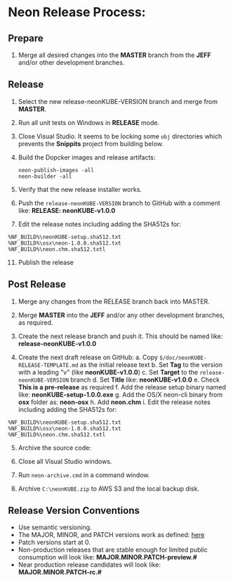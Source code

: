 # Neon Release Process:

## Prepare

1. Merge all desired changes into the **MASTER** branch from the **JEFF** and/or other development branches.

## Release 

1. Select the new release-neonKUBE-VERSION branch and merge from **MASTER**.

2. Run all unit tests on Windows in **RELEASE** mode.

3. Close Visual Studio.  It seems to be locking some `obj` directories which prevents the **Snippits** project from building below.

4. Build the Dopcker images and release artifacts:
   ```
   neon-publish-images -all
   neon-builder -all
   ```

5. Verify that the new release installer works.

6. Push the `release-neonKUBE-VERSION` branch to GitHub with a comment like: **RELEASE: neonKUBE-v1.0.0**

7. Edit the release notes including adding the SHA512s for:
  ```
  %NF_BUILD%\neonKUBE-setup.sha512.txt
  %NF_BUILD%\osx\neon-1.0.0.sha512.txt
  %NF_BUILD%\neon.chm.sha512.txtl
  ```

11. Publish the release

## Post Release

1. Merge any changes from the RELEASE branch back into MASTER.

2. Merge **MASTER** into the **JEFF** and/or any other development branches, as required.

3. Create the next release branch and push it. This should be named like: **release-neonKUBE-v1.0.0**

4. Create the next draft release on GitHub:
  a. Copy `$/doc/neonKUBE-RELEASE-TEMPLATE.md` as the initial release text
  b. Set **Tag** to the version with a leading "v" (like **neonKUBE-v1.0.0**)
  c. Set **Target** to the `release-neonKUBE-VERSION` branch
  d. Set **Title** like: **neonKUBE-v1.0.0**
  e. Check **This is a pre-release** as required
  f. Add the release setup binary named like: **neonKUBE-setup-1.0.0.exe**
  g. Add the OS/X neon-cli binary from **osx** folder as: **neon-osx** 
  h. Add **neon.chm**
  i. Edit the release notes including adding the SHA512s for:
  ```
  %NF_BUILD%\neonKUBE-setup.sha512.txt
  %NF_BUILD%\osx\neon-1.0.0.sha512.txt
  %NF_BUILD%\neon.chm.sha512.txtl
  ```

5. Archive the source code:

  1. Close all Visual Studio windows.
  2. Run `neon-archive.cmd` in a command window.
  3. Archive `C:\neonKUBE.zip` to AWS S3 and the local backup disk.

## Release Version Conventions

* Use semantic versioning.
* The MAJOR, MINOR, and PATCH versions work as defined: [here](https://semver.org/)
* Patch versions start at 0.
* Non-production releases that are stable enough for limited public consumption will look like: **MAJOR.MINOR.PATCH-preview.#**
* Near production release candidates will look like: **MAJOR.MINOR.PATCH-rc.#**

